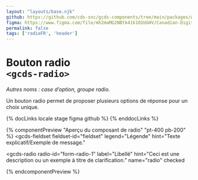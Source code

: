 ```yaml
---
layout: "layouts/base.njk"
github: https://github.com/cds-snc/gcds-components/tree/main/packages/web/src/components/gcds-radio
figma: https://www.figma.com/file/mh2maMG2NBtk41k1O1UGHV/Canadian-Digital-Service%E2%80%A8---GC-Design-System?node-id=818%3A3759&t=ciEmm7GYyGAY73zZ-0
permalink: false
tags: ['radioFR', 'header']
---
```


# Bouton radio <br>`<gcds-radio>`

_Autres noms : case d’option, groupe radio._

Un bouton radio permet de proposer plusieurs options de réponse pour un choix unique.

{% docLinks locale stage figma github %}
{% enddocLinks %}

{% componentPreview "Aperçu du composant de radio" "pt-400 pb-200" %}
<gcds-fieldset
  fieldset-id="fieldset"
  legend="Légende"
  hint="Texte explicatif/Exemple de message."
>
  <gcds-radio
    radio-id="form-radio-1"
    label="Libellé"
    hint="Ceci est une description ou un exemple à titre de clarification."
    name="radio"
    checked
  >
  </gcds-radio>
    <gcds-radio
    radio-id="form-radio-2"
    label="Libellé"
    hint="Ceci est une description ou un exemple à titre de clarification."
    name="radio"
  >
  </gcds-radio>
</gcds-fieldset>
{% endcomponentPreview %}

